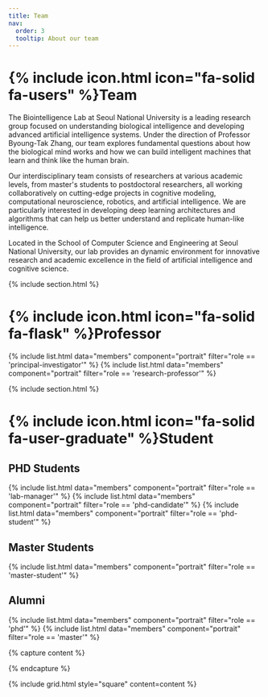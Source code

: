 ```yaml
---
title: Team
nav:
  order: 3
  tooltip: About our team
---
```


# {% include icon.html icon="fa-solid fa-users" %}Team

The Biointelligence Lab at Seoul National University is a leading research group focused on understanding biological intelligence and developing advanced artificial intelligence systems. Under the direction of Professor Byoung-Tak Zhang, our team explores fundamental questions about how the biological mind works and how we can build intelligent machines that learn and think like the human brain.

Our interdisciplinary team consists of researchers at various academic levels, from master's students to postdoctoral researchers, all working collaboratively on cutting-edge projects in cognitive modeling, computational neuroscience, robotics, and artificial intelligence. We are particularly interested in developing deep learning architectures and algorithms that can help us better understand and replicate human-like intelligence.

Located in the School of Computer Science and Engineering at Seoul National University, our lab provides an dynamic environment for innovative research and academic excellence in the field of artificial intelligence and cognitive science.

{% include section.html %}

# {% include icon.html icon="fa-solid fa-flask" %}Professor
{% include list.html data="members" component="portrait" filter="role == 'principal-investigator'" %}
{% include list.html data="members" component="portrait" filter="role == 'research-professor'" %}

{% include section.html %}
# {% include icon.html icon="fa-solid fa-user-graduate" %}Student
## PHD Students
{% include list.html data="members" component="portrait" filter="role == 'lab-manager'" %}
{% include list.html data="members" component="portrait" filter="role == 'phd-candidate'" %}
{% include list.html data="members" component="portrait" filter="role == 'phd-student'" %}

## Master Students
{% include list.html data="members" component="portrait" filter="role == 'master-student'" %}

## Alumni
{% include list.html data="members" component="portrait" filter="role == 'phd'" %}
{% include list.html data="members" component="portrait" filter="role == 'master'" %}


<!-- ## Undergraduate Students
{% include list.html data="members" component="portrait" filter="role == 'undergrad'" %} -->

<!-- {% include list.html data="members" component="portrait" filter="role == 'phd'" %} -->
<!-- {% include list.html data="members" component="portrait" filter="role == 'master'" %} -->


{% capture content %}

{% endcapture %}

{% include grid.html style="square" content=content %}
